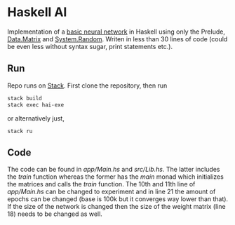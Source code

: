# Haskell AI
Implementation of a [basic neural network](https://iamtrask.github.io/2015/07/12/basic-python-network/) in Haskell using only the Prelude, [Data.Matrix](https://hackage.haskell.org/package/matrix-0.3.6.1) and [System.Random](https://hackage.haskell.org/package/random).
Writen in less than 30 lines of code (could be even less without syntax sugar, print statements etc.).

## Run
Repo runs on [Stack](https://docs.haskellstack.org/en/stable/README/). First clone the repository, then run

```bash
stack build
stack exec hai-exe
```
or alternatively just,

```
stack ru
```

## Code
The code can be found in *app/Main.hs* and *src/Lib.hs*. The latter includes the *train* function whereas the former has the *main* monad which initializes the matrices and calls the *train* function.
The 10th and 11th line of *app/Main.hs* can be changed to experiment and in line 21 the amount of epochs can be changed (base is 100k but it converges way lower than that).
If the size of the network is changed then the size of the weight matrix (line 18) needs to be changed as well.

